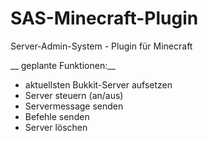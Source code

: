 SAS-Minecraft-Plugin
=============

Server-Admin-System - Plugin für Minecraft

__ geplante Funktionen:__

* aktuellsten Bukkit-Server aufsetzen
* Server steuern (an/aus)
* Servermessage senden
* Befehle senden
* Server löschen



